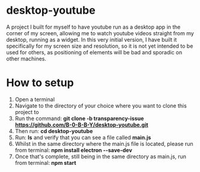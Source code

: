# desktop-youtube
A project I built for myself to have youtube run as a desktop app in the corner of my screen, allowing me to watch youtube videos straight from my desktop, running as a widget. In this very initial version, I have built it specifically for my screen size and resolution, so it is not yet intended to be used for others, as positioning of elements will be bad and sporadic on other machines.


# How to setup

1) Open a terminal
2) Navigate to the directory of your choice where you want to clone this project to
3) Run the command: **git clone -b transparency-issue https://github.com/B-0-B-B-Y/desktop-youtube.git**
4) Then run: **cd desktop-youtube**
5) Run: **ls** and verify that you can see a file called **main.js**
2) Whilst in the same directory where the main.js file is located, please run from terminal: **npm install electron --save-dev**
3) Once that's complete, still being in the same directory as main.js, run from terminal: **npm start**
